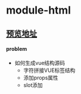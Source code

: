 # module-html

## [预览地址](https://prendsmoi.github.io/moduleHtml/dist/)

#### problem
* 如何生成vue结构源码
  * 字符拼接VUE标签结构
  * 添加props属性
  * slot添加

